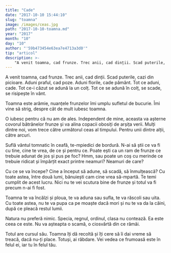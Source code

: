 ```yaml
---
title: "Cade"
date: "2017-10-10 15:44:10"
slug: "toamna"
image: /images/ceas.jpg
path: "2017-10-10-toamna.md"
year: "2017"
month: "10"
day: "10"
author: "'59b473454e63ea7e4713a3d0'"
tip: "articol"
description: >-
    "A venit toamna, cad frunze. Trec anii, cad dinții. Scad puterile, cazi din picioare. Aduni praful, cad poze. Aduni florile, cade pământ. Tot ce aduni, cade. Tot ce-i căzut se adună la un colț. Tot ce "
---
```

<div class="kg-card-markdown"><p>A venit toamna, cad frunze. Trec anii, cad dinții. Scad puterile, cazi din picioare. Aduni praful, cad poze. Aduni florile, cade pământ. Tot ce aduni, cade. Tot ce-i căzut se adună la un colț. Tot ce se adună în colț, se scade, se risipește în vânt.</p>
<p>Toamna este arămie, nuanțele frunzelor îmi umplu sufletul de bucurie. Îmi vine să strig, despre cât de mult iubesc toamna.</p>
<p>O iubesc pentru că nu am de ales. Independent de mine, aceasta va așterne covorul bătrânelor frunze și va alina copacii obosiți de arșița verii. Mulți dintre noi, vom trece către următorul ceas al timpului. Pentru unii dintre alții, către arcuri.</p>
<p>Suflă vântul tomnatic în ceafă, te-mpiedici de bordură. N-ai să știi ce va fi cu tine, cine te vrea, de ce și pentru ce. Poate ești ca un ram de frunze ce trebuie adunat de jos și pus pe foc? Hmm, sau poate un coș cu merinde ce trebuie ridicat și împărțit exact printre neamuri? Neamuri de care?</p>
<p>Cu ce se va începe? Cine a început să adune, să scadă, să înmulțească? Cu toate astea, între două lumi, bănuiești cam cine vrea să-mpartă. Te temi cumplit de acest lucru. Nici nu te vei scutura bine de frunze și totul va fi precum n-ai fi fost.</p>
<p>Toamna te va încălzi și ploua, te va aduna sau sufla, te va răscoli sau uita. Cu toate astea, nu te va pupa ca pe moaște dacă mori și nu te va da la câini, după ce pleacă restul lumii.</p>
<p>Natura nu preferă nimic. Specia, regnul, ordinul, clasa nu contează. Ea este ceea ce este. Nu va așteapta o scamă, o ciosvârtă din ce rămâi.</p>
<p>Totul are cursul său. Toamna îți dă recoltă și îți cere să îi dai vreme să treacă, dacă nu-ți place. Totuși, ai răbdare. Vei vedea ce frumoasă este în felul ei, iar tu în felul tău.</p>
</div>
    